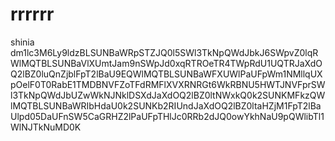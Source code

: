 # rrrrrr
shinia
dm1lc3M6Ly9ldzBLSUNBaWRpSTZJQ0l5SWl3TkNpQWdJbkJ6SWpvZ0lqRWlMQTBLSUNBaVlXUmtJam9nSWpJd0xqRTROeTR4TWpRdU1UQTRJaXdOQ2lBZ0luQnZjblFpT2lBaU9EQWlMQTBLSUNBaWFXUWlPaUFpWm1NMllqUXpOelF0T0RabE1TMDBNVFZoTFdRMFlXVXRNRGt6WkRBNU5HWTJNVFprSWl3TkNpQWdJbUZwWkNJNklDSXdJaXdOQ2lBZ0ltNWxkQ0k2SUNKMFkzQWlMQTBLSUNBaWRIbHdaU0k2SUNKb2RIUndJaXdOQ2lBZ0ltaHZjM1FpT2lBaUlpd05DaUFnSW5CaGRHZ2lPaUFpTHlJc0RRb2dJQ0owYkhNaU9pQWlibTl1WlNJTkNuMD0K
